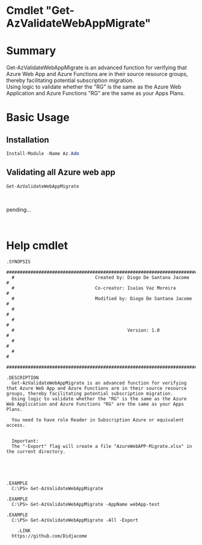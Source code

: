 # Cmdlet "Get-AzValidateWebAppMigrate"

# Summary
Get-AzValidateWebAppMigrate is an advanced function for verifying that Azure Web App and Azure Functions are in their source resource groups, thereby facilitating potential subscription migration. <br>
Using logic to validate whether the "RG" is the same as the Azure Web Application and Azure Functions "RG" are the same as your Apps Plans.

# Basic Usage
## Installation

```powershell
Install-Module -Name Az.Adm
```
## Validating all Azure web app
```powershell
Get-AzValidateWebAppMigrate
```
<br>

pending...

<br>

# Help cmdlet




      
    .SYNOPSIS
      #################################################################################################################
      #                              Created by: Diogo De Santana Jacome                                              #
      #                              Co-creator: Isaías Vaz Moreira                                                   #
      #                              Modified by: Diogo De Santana Jacome                                             #
      #                                                                                                               #
      #                                                                                                               #
      #                                          Version: 1.0                                                         #
      #                                                                                                               #
      #                                                                                                               #
      #################################################################################################################   
    
    .DESCRIPTION
      Get-AzValidateWebAppMigrate is an advanced function for verifying that Azure Web App and Azure Functions are in their source resource groups, thereby facilitating potential subscription migration. 
      Using logic to validate whether the "RG" is the same as the Azure Web Application and Azure Functions "RG" are the same as your Apps Plans.
      
      You need to have role Reader in Subscription Azure or equivalent access.


      Important:
      The "-Export" flag will create a file "AzureWebAPP-Migrate.xlsx" in the current directory.




    
    .EXAMPLE
      C:\PS> Get-AzValidateWebAppMigrate
				
    .EXAMPLE
      C:\PS> Get-AzValidateWebAppMigrate -AppName webApp-test

    .EXAMPLE
      C:\PS> Get-AzValidateWebAppMigrate -All -Export
    
		.LINK 
      https://github.com/Didjacome